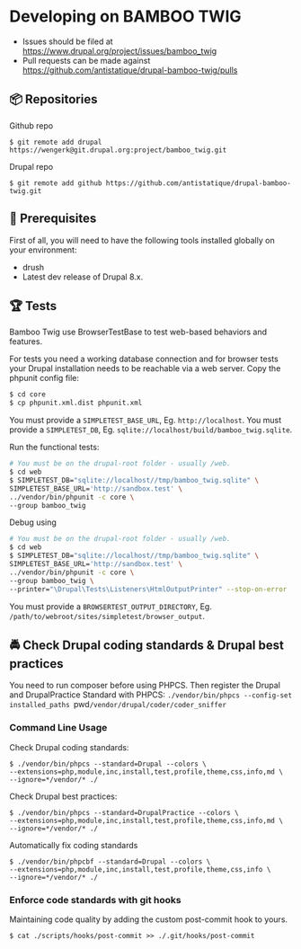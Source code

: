 # Developing on BAMBOO TWIG

* Issues should be filed at
https://www.drupal.org/project/issues/bamboo_twig
* Pull requests can be made against
https://github.com/antistatique/drupal-bamboo-twig/pulls

## 📦 Repositories

Github repo
  ```
  $ git remote add drupal https://wengerk@git.drupal.org:project/bamboo_twig.git
  ```

Drupal repo
  ```
  $ git remote add github https://github.com/antistatique/drupal-bamboo-twig.git
  ```

## 🔧 Prerequisites

First of all, you will need to have the following tools installed
globally on your environment:

  * drush
  * Latest dev release of Drupal 8.x.

## 🏆 Tests

Bamboo Twig use BrowserTestBase to test
web-based behaviors and features.

For tests you need a working database connection and for browser tests
your Drupal installation needs to be reachable via a web server.
Copy the phpunit config file:

  ```bash
  $ cd core
  $ cp phpunit.xml.dist phpunit.xml
  ```

You must provide a `SIMPLETEST_BASE_URL`, Eg. `http://localhost`.
You must provide a `SIMPLETEST_DB`, Eg. `sqlite://localhost/build/bamboo_twig.sqlite`.

Run the functional tests:

  ```bash
  # You must be on the drupal-root folder - usually /web.
  $ cd web
  $ SIMPLETEST_DB="sqlite://localhost//tmp/bamboo_twig.sqlite" \
  SIMPLETEST_BASE_URL='http://sandbox.test' \
  ../vendor/bin/phpunit -c core \
  --group bamboo_twig
  ```

Debug using

  ```bash
  # You must be on the drupal-root folder - usually /web.
  $ cd web
  $ SIMPLETEST_DB="sqlite://localhost//tmp/bamboo_twig.sqlite" \
  SIMPLETEST_BASE_URL='http://sandbox.test' \
  ../vendor/bin/phpunit -c core \
  --group bamboo_twig \
  --printer="\Drupal\Tests\Listeners\HtmlOutputPrinter" --stop-on-error
  ```

You must provide a `BROWSERTEST_OUTPUT_DIRECTORY`,
Eg. `/path/to/webroot/sites/simpletest/browser_output`.

## 🚔 Check Drupal coding standards & Drupal best practices

You need to run composer before using PHPCS. Then register the Drupal
and DrupalPractice Standard with PHPCS:
`./vendor/bin/phpcs --config-set installed_paths
`pwd`/vendor/drupal/coder/coder_sniffer`

### Command Line Usage

Check Drupal coding standards:

  ```
  $ ./vendor/bin/phpcs --standard=Drupal --colors \
  --extensions=php,module,inc,install,test,profile,theme,css,info,md \
  --ignore=*/vendor/* ./
  ```

Check Drupal best practices:

  ```
  $ ./vendor/bin/phpcs --standard=DrupalPractice --colors \
  --extensions=php,module,inc,install,test,profile,theme,css,info,md \
  --ignore=*/vendor/* ./
  ```

Automatically fix coding standards

  ```
  $ ./vendor/bin/phpcbf --standard=Drupal --colors \
  --extensions=php,module,inc,install,test,profile,theme,css,info \
  --ignore=*/vendor/* ./
  ```

### Enforce code standards with git hooks

Maintaining code quality by adding the custom post-commit hook to yours.

  ```
  $ cat ./scripts/hooks/post-commit >> ./.git/hooks/post-commit
  ```
